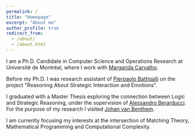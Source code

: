 ```yaml
---
permalink: /
title: "Homepage"
excerpt: "About me"
author_profile: true
redirect_from: 
  - /about/
  - /about.html
---
```



I am a Ph.D. Candidate in Computer Science and Operations Research at Université de Montréal, where I work with [Margarida Carvalho](http://margaridacarvalho.org). 

Before my Ph.D. I was research assistant of [Pierpaolo Battigalli](https://dec.unibocconi.eu/people/pierpaolo-battigalli) on the project "Reasoning About Strategic Interaction and Emotions". 

I graduated with a Master Thesis exploring the connection between Logic and Strategic Reasoning, under the supervision of [Alessandro Berarducci](https://people.dm.unipi.it/berardu/). For the purpose of my research I visited [Johan van Benthem](https://staff.fnwi.uva.nl/j.vanbenthem/). 



I am currently focusing my interests at the intersection of Matching Theory, Mathematical Programming and Computational Complexity. 
